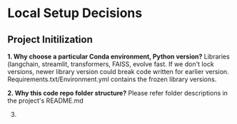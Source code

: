 # Local Setup Decisions

## Project Initilization

**1. Why choose a particular Conda environment, Python version?** Libraries (langchain, streamlit, transformers, FAISS, evolve fast. If we don't lock versions, newer library version could break code written for earlier version. Requirements.txt/Environment.yml contains the frozen library versions.

**2. Why this code repo folder structure?** Please refer folder descriptions in the project's README.md

3. 
